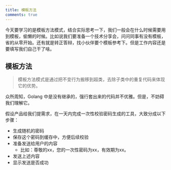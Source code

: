 ```yaml
---
title: 模板方法
comments: true
---
```


今天要学习的是模板方法模式，结合实际思考一下，我们一般会在什么时候需要用到模板，偷懒的时候。比如说我们要准备一个技术分享会，问问同事有没有模板，省的从零开始。还有就是转正答辩，找小伙伴要个模板参考下。但是工作内容还是要填写我们自己干了啥。

<!--more-->

## 模板方法

> 模板方法模式是通过把不变行为搬移到超类，去除子类中的重复代码来体现它的优势。

众所周知，Golang 中是没有继承的，强行套出来的代码并不优雅。但是，不妨碍我们理解它。



假设产品给我们提需求，在一天内完成一次性校验密码生成的工具，大致分成以下步骤：

- 生成随机的密码
- 保存这个密码到缓存中，方便后续校验
- 准备发送给用户的内容
  - 比如：尊敬的xx，您的一次性密码为xx，有效期为xx。
- 发送上述内容
- 显示发送是否成功





